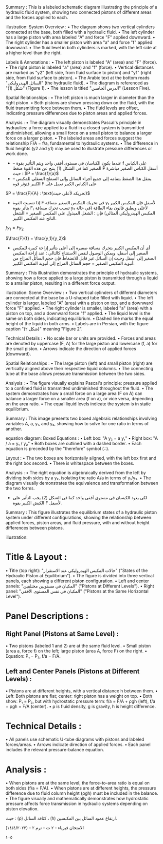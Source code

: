 Summary : This is a labeled schematic diagram illustrating the principle of a hydraulic fluid system, showing two connected pistons of different areas and the forces applied to each.

illustration:
System Overview :
  • The diagram shows two vertical cylinders connected at the base, both filled with a hydraulic fluid.
  • The left cylinder has a large piston with area labeled "A" and force "F" applied downward.
  • The right cylinder has a smaller piston with area "a" and force "f" applied downward.
  • The fluid level in both cylinders is marked, with the left side at a higher level than the right.

Labels & Annotations :
  • The left piston is labeled "A" (area) and "F" (force).
  • The right piston is labeled "a" (area) and "f" (force).
  • Vertical distances are marked as "y2" (left side, from fluid surface to piston) and "y1" (right side, from fluid surface to piston).
  • The Arabic text at the bottom reads "السائل الهيدروليكي" (the hydraulic fluid).
  • The diagram is referenced as "شكل (1)" (Figure 1).
  • The lesson is titled "الدرس الخامس" (Lesson Five).

Spatial Relationships :
  • The left piston is much larger in diameter than the right piston.
  • Both pistons are shown pressing down on the fluid, with the fluid transmitting force between them.
  • The fluid levels are offset, indicating pressure differences due to piston areas and applied forces.

Analysis :
  • The diagram visually demonstrates Pascal's principle in hydraulics: a force applied to a fluid in a closed system is transmitted undiminished, allowing a small force on a small piston to balance a larger force on a larger piston.
  • The labeled areas and forces suggest the relationship F/A = f/a, fundamental to hydraulic systems.
  • The difference in fluid heights (y2 and y1) may be used to illustrate pressure differences or work done. <!-- figure, from page 0 (l=0.064,t=0.064,r=0.318,b=0.257), with ID 4e8b60fc-b8a8-4234-b735-d9dc54fe4724 -->

- – عندما يكون الكباسان في مستوى أفقي واحد ويتم التأثير بقوة f على الكباس الصغير كما في الشكل (1) ينتج عن هذه القوة ضغط P أسفل الكباس الصغير مباشرة حيث : $P = \frac{f}{a}$
- – ينتقل هذا الضغط بتمامه إلى جميع أجزاء السائل وإلى السطح السفلي للمكبس الكبير فتؤثر قوة F على الكباس الكبير تعمل على <!-- text, from page 0 (l=0.331,t=0.095,r=0.958,b=0.230), with ID 22c149ba-a4f7-4117-bf85-c6c293990f0d -->

$P = \frac{F}{A} : \text{تحريكه لأعلى حيث}$ <!-- text, from page 0 (l=0.620,t=0.231,r=0.864,b=0.263), with ID 3f301b88-a597-4edf-8637-d605ee9cdaf9 -->

- إذا تسببت القوة F في تحريك المكبس الصغير مسافة y₁ لأسفل فإن المكبس الكبير يتأثر بقوة F₁ تسبب تحرك مسافة y₂ لأعلى ويطبق قانون بقاء الطاقة (في حالة المكبس الهيدروليكي المثالي) فإن :
الشغل المبذول على المكبس الصغير = الشغل الناتج عند المكبس الكبير. <!-- text, from page 0 (l=0.064,t=0.264,r=0.875,b=0.337), with ID fb2b6128-813f-4c49-8c28-9539fb03dfbe -->

$fy_1 = Fy_2$

$\frac{F}{f} = \frac{y_1}{y_2}$ <!-- text, from page 0 (l=0.315,t=0.337,r=0.773,b=0.393), with ID 6ea8e520-f5af-4021-b2ba-e02c06792490 -->

- أي أن المكبس الكبير يتحرك مسافة صغيرة إلى أعلى بتأثير إزاحة كبيرة للمكبس الصغير إلى أسفل، ويمكن الوصول لنفس الاستنتاج كالتالي :
عند إزاحة المكبس الصغير إلى أسفل وحيث إن السائل غير قابل للانضغاط فإن حجم السائل المزاح من أنبوبة المكبس الصغير = حجم السائل المزاح إلى أنبوبة المكبس الكبير. <!-- text, from page 0 (l=0.063,t=0.390,r=0.876,b=0.487), with ID b3d85006-bb72-4e09-ac53-b9b478f82eca -->

Summary : This illustration demonstrates the principle of hydraulic systems, showing how a force applied to a large piston is transmitted through a liquid to a smaller piston, resulting in a different force output.

illustration:
Scene Overview :
  • Two vertical cylinders of different diameters are connected at the base by a U-shaped tube filled with liquid.
  • The left cylinder is larger, labeled "A" (area) with a piston on top, and a downward force "F" applied.
  • The right cylinder is smaller, labeled "a" (area) with a piston on top, and a downward force "f" applied.
  • The liquid level is the same on both sides, indicating equilibrium.
  • Dashed line marks the equal height of the liquid in both arms.
  • Labels are in Persian, with the figure caption "(شکل ۲)" meaning "Figure 2".

Technical Details :
  • No scale bar or units are provided.
  • Forces and areas are denoted by uppercase (F, A) for the large piston and lowercase (f, a) for the small piston.
  • Arrows indicate the direction of applied forces (downward).

Spatial Relationships :
  • The large piston (left) and small piston (right) are vertically aligned above their respective liquid columns.
  • The connecting tube at the base allows pressure transmission between the two sides.

Analysis :
  • The figure visually explains Pascal's principle: pressure applied to a confined fluid is transmitted undiminished throughout the fluid.
  • The system demonstrates how a small force on a large area (F on A) can balance a larger force on a smaller area (f on a), or vice versa, depending on the area ratio.
  • The equal liquid levels indicate the system is in static equilibrium. <!-- figure, from page 0 (l=0.064,t=0.473,r=0.273,b=0.612), with ID 63f6b218-94b7-46e3-933f-2f7f3c4bc870 -->

Summary : This image presents two boxed algebraic relationships involving variables A, a, y₁, and y₂, showing how to solve for one ratio in terms of another.

equation diagram:
Boxed Equations : 
  • Left box: "A y₂ = a y₁"
  • Right box: "A / a = y₁ / y₂"
  • Both boxes are outlined with a dashed border.
  • Each equation is preceded by the "therefore" symbol (∴).

Layout : 
  • The two boxes are horizontally aligned, with the left box first and the right box second.
  • There is whitespace between the boxes.

Analysis : 
  • The right equation is algebraically derived from the left by dividing both sides by a y₂, isolating the ratio A/a in terms of y₁/y₂.
  • The diagram visually demonstrates the equivalence and transformation between the two forms. <!-- figure, from page 0 (l=0.320,t=0.488,r=0.776,b=0.545), with ID 442d9058-97b2-4b10-be91-27d1896e799b -->

-  لكى يعود الكبسان فى مستوى أفقى واحد كما فى الشكل (2) يجب التأثير على الكبش الكبير بقوة F لأسفل. <!-- text, from page 0 (l=0.316,t=0.545,r=0.875,b=0.595), with ID 8badfa75-e330-4b18-8696-f51431a60b8d -->

Summary : This figure illustrates the equilibrium states of a hydraulic piston system under different configurations, showing the relationship between applied forces, piston areas, and fluid pressure, with and without height differences between pistons.

illustration:
# Title & Layout :
  • Title (top right): "حالات المكبس الهيدروليكي عند الاستقرار" ("States of the Hydraulic Piston at Equilibrium").
  • The figure is divided into three vertical panels, each showing a different piston configuration.
  • Left and center panels: "المكبان في مستويين مختلفين" ("Pistons at Different Levels").
  • Right panel: "المكبان في نفس المستوى الأفقي" ("Pistons at the Same Horizontal Level").

# Panel Descriptions :
## Right Panel (Pistons at Same Level) :
  • Two pistons (labeled 1 and 2) are at the same fluid level.
  • Small piston (area a, force f) on the left; large piston (area A, force F) on the right.
  • Equation: P₁ = P₂, f/a = F/A.

## Left and Center Panels (Pistons at Different Levels) :
  • Pistons are at different heights, with a vertical distance h between them.
  • Left: Both pistons are flat; center: right piston has a weight on top.
  • Both show: P₁ = P₂, but with hydrostatic pressure term: f/a = F/A + ρgh (left), f/a + ρgh = F/A (center).
  • ρ is fluid density, g is gravity, h is height difference.

# Technical Details :
  • All panels use schematic U-tube diagrams with pistons and labeled forces/areas.
  • Arrows indicate direction of applied forces.
  • Each panel includes the relevant pressure-balance equation.

# Analysis :
  • When pistons are at the same level, the force-to-area ratio is equal on both sides (f/a = F/A).
  • When pistons are at different heights, the pressure difference due to fluid column height (ρgh) must be included in the balance.
  • The figure visually and mathematically demonstrates how hydrostatic pressure affects force transmission in hydraulic systems depending on piston elevation. <!-- figure, from page 0 (l=0.105,t=0.609,r=0.931,b=0.892), with ID 49cd9c60-4e1a-4549-b00c-da24dbd15a91 -->

حيث : (ρ) كثافة السائل ، (h) ارتفاع عمود السائل بين المكبسين. <!-- text, from page 0 (l=0.389,t=0.897,r=0.897,b=0.925), with ID 92df1ab4-b894-4b40-ae50-66ccbbcbc5d1 -->

الامتحان فيزياء - ٢ ث - ترم ٢ - (١٤/٤/٢٠٢٣)

١٠٥ <!-- marginalia, from page 0 (l=0.070,t=0.933,r=0.407,b=0.962), with ID 52452ffa-fd1c-4005-ac18-a46e189ea02f -->